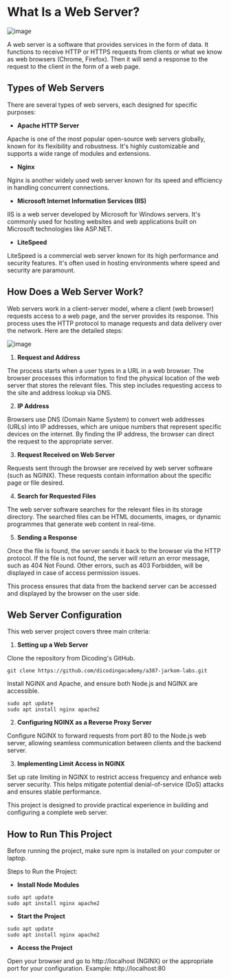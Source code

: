 # What Is a Web Server?

![image](https://github.com/user-attachments/assets/39a83fd4-1f6f-41d1-a0e7-2b720e40eb1a)

A web server is a software that provides services in the form of data. It functions to receive HTTP or HTTPS requests from clients or what we know as web browsers (Chrome, Firefox). Then it will send a response to the request to the client in the form of a web page.

## Types of Web Servers
There are several types of web servers, each designed for specific purposes:

- **Apache HTTP Server**

Apache is one of the most popular open-source web servers globally, known for its flexibility and robustness. It's highly customizable and supports a wide range of modules and extensions.

- **Nginx**

Nginx is another widely used web server known for its speed and efficiency in handling concurrent connections.

- **Microsoft Internet Information Services (IIS)**

IIS is a web server developed by Microsoft for Windows servers. It's commonly used for hosting websites and web applications built on Microsoft technologies like ASP.NET.

- **LiteSpeed**

LiteSpeed is a commercial web server known for its high performance and security features. It's often used in hosting environments where speed and security are paramount.

## How Does a Web Server Work?

Web servers work in a client-server model, where a client (web browser) requests access to a web page, and the server provides its response. This process uses the HTTP protocol to manage requests and data delivery over the network. Here are the detailed steps:

![image](https://github.com/user-attachments/assets/acf0291b-bc9d-4b5e-a3f3-118168be287f)

1. **Request and Address**

The process starts when a user types in a URL in a web browser. The browser processes this information to find the physical location of the web server that stores the relevant files. This step includes requesting access to the site and address lookup via DNS.

2. **IP Address**

Browsers use DNS (Domain Name System) to convert web addresses (URLs) into IP addresses, which are unique numbers that represent specific devices on the internet. By finding the IP address, the browser can direct the request to the appropriate server.

3. **Request Received on Web Server**

Requests sent through the browser are received by web server software (such as NGINX). These requests contain information about the specific page or file desired.

4. **Search for Requested Files**

The web server software searches for the relevant files in its storage directory. The searched files can be HTML documents, images, or dynamic programmes that generate web content in real-time.

5. **Sending a Response**

Once the file is found, the server sends it back to the browser via the HTTP protocol. If the file is not found, the server will return an error message, such as 404 Not Found. Other errors, such as 403 Forbidden, will be displayed in case of access permission issues.

This process ensures that data from the backend server can be accessed and displayed by the browser on the user side.

## Web Server Configuration
This web server project covers three main criteria:

1. **Setting up a Web Server**

Clone the repository from Dicoding's GitHub.

```
git clone https://github.com/dicodingacademy/a387-jarkom-labs.git
```

Install NGINX and Apache, and ensure both Node.js and NGINX are accessible.

```
sudo apt update  
sudo apt install nginx apache2 
```

2. **Configuring NGINX as a Reverse Proxy Server**

Configure NGINX to forward requests from port 80 to the Node.js web server, allowing seamless communication between clients and the backend server.

3. **Implementing Limit Access in NGINX**

Set up rate limiting in NGINX to restrict access frequency and enhance web server security. This helps mitigate potential denial-of-service (DoS) attacks and ensures stable performance.

This project is designed to provide practical experience in building and configuring a complete web server.

## How to Run This Project
Before running the project, make sure npm is installed on your computer or laptop.

Steps to Run the Project:
- **Install Node Modules**

```
sudo apt update  
sudo apt install nginx apache2 
```

- **Start the Project**

```
sudo apt update  
sudo apt install nginx apache2 
```

- **Access the Project**

Open your browser and go to http://localhost (NGINX) or the appropriate port for your configuration. Example: http://localhost:80

